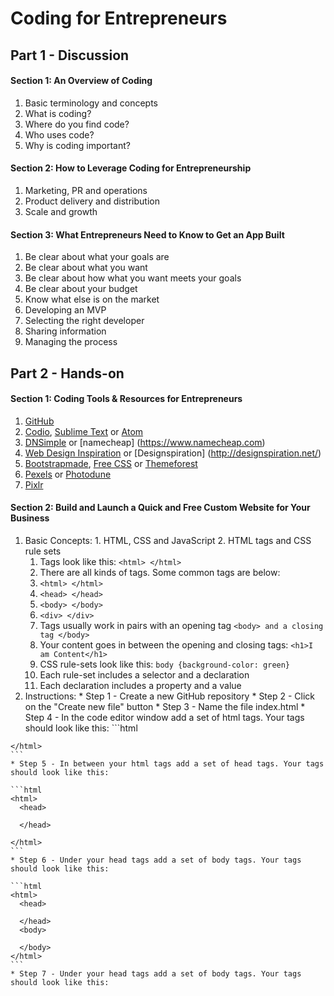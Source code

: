 # Coding for Entrepreneurs

## Part 1 - Discussion
#### Section 1: An Overview of Coding
  1. Basic terminology and concepts
  2. What is coding?
  3. Where do you find code?
  4. Who uses code?
  5. Why is coding important?

#### Section 2: How to Leverage Coding for Entrepreneurship
  1. Marketing, PR and operations
  2. Product delivery and distribution
  3. Scale and growth

#### Section 3: What Entrepreneurs Need to Know to Get an App Built
  1. Be clear about what your goals are
  2. Be clear about what you want
  3. Be clear about how what you want meets your goals
  4. Be clear about your budget
  5. Know what else is on the market
  6. Developing an MVP
  7. Selecting the right developer
  8. Sharing information
  9. Managing the process

## Part 2 - Hands-on
#### Section 1: Coding Tools & Resources for Entrepreneurs
  1. [GitHub](https://github.com) 
  2. [Codio](https://codio.com), [Sublime Text](https://www.sublimetext.com/3) or [Atom](https://atom.io/)
  3. [DNSimple](https://dnsimple.com/) or [namecheap] (https://www.namecheap.com)
  4. [Web Design Inspiration](http://www.webdesign-inspiration.com/) or [Designspiration] (http://designspiration.net/)
  5. [Bootstrapmade](https://bootstrapmade.com/), [Free CSS](http://www.free-css.com/free-css-templates) or [Themeforest](https://themeforest.net/)
  6. [Pexels](https://www.pexels.com/) or [Photodune](https://photodune.net)
  7. [Pixlr](https://pixlr.com/)
  
#### Section 2: Build and Launch a Quick and Free Custom Website for Your Business
  1. Basic Concepts:
    1. HTML, CSS and JavaScript
    2. HTML tags and CSS rule sets
      1. Tags look like this: `<html> </html>`
      2. There are all kinds of tags. Some common tags are below:
        1. `<html> </html>`
        2. `<head> </head>`
        3. `<body> </body>`
        4. `<div> </div>`
      3. Tags usually work in pairs with an opening tag `<body> and a closing tag </body>`
      4. Your content goes in between the opening and closing tags: `<h1>I am Content</h1>`
      5. CSS rule-sets look like this: `body {background-color: green}`
      6. Each rule-set includes a selector and a declaration
      7. Each declaration includes a property and a value
  2. Instructions:
    * Step 1 - Create a new GitHub repository
    * Step 2 - Click on the "Create new file" button
    * Step 3 - Name the file index.html
    * Step 4 - In the code editor window add a set of html tags. Your tags should look like this:
    ```html
    <html>
    
    </html>
    ```
    * Step 5 - In between your html tags add a set of head tags. Your tags should look like this:
    
    ```html
    <html>
      <head>
      
      </head>
    
    </html>
    ```
    * Step 6 - Under your head tags add a set of body tags. Your tags should look like this:
    
    ```html
    <html>
      <head>
      
      </head>
      <body>
      
      </body>
    </html>
    ```
    * Step 7 - Under your head tags add a set of body tags. Your tags should look like this:
  
